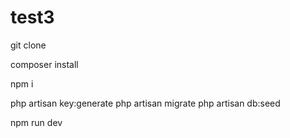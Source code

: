 # test3

git clone

composer install

npm i

php artisan key:generate
php artisan migrate
php artisan db:seed


npm run dev
